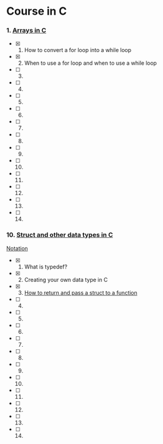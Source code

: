 # Course in C

### 1. [Arrays in C](https://code-vault.net/course/ar67avx6hk:1610029043923)
- [x] 1. How to convert a for loop into a while loop
- [x] 2. When to use a for loop and when to use a while loop
- [ ] 3.
- [ ] 4.
- [ ] 5.
- [ ] 6.
- [ ] 7.
- [ ] 8.
- [ ] 9.
- [ ] 10.
- [ ] 11.
- [ ] 12.
- [ ] 13.
- [ ] 14.

### 10. [Struct and other data types in C](https://code-vault.net/course/y3oqy8sdqo:1610029042490/lesson/x8a6oj884e:1603733520791)
[Notation](./dcs/10_struct_data.md)
- [x] 1. What is typedef?
- [x] 2. Creating your own data type in C
- [x] 3. [How to return and pass a struct to a function](/dcs/10_struct_data.md#3-how-to-return-and-pass-a-struct-to-a-function)
- [ ] 4.
- [ ] 5.
- [ ] 6.
- [ ] 7.
- [ ] 8.
- [ ] 9.
- [ ] 10.
- [ ] 11.
- [ ] 12.
- [ ] 13.
- [ ] 14.
